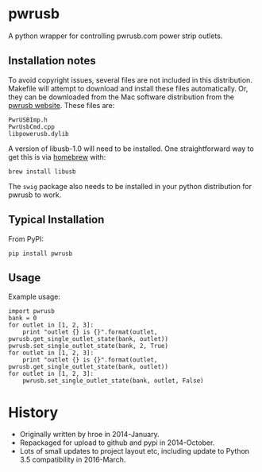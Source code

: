 
# pwrusb

A python wrapper for controlling pwrusb.com power strip outlets.

## Installation notes

To avoid copyright issues, several files are not included in this distribution.  Makefile will attempt to download and install these files automatically.  Or, they can be downloaded from the Mac software distribution from the [pwrusb website](http://www.pwrusb.com/downloads.html).  These files are:
    
    PwrUSBImp.h
    PwrUsbCmd.cpp
    libpowerusb.dylib

A version of libusb-1.0 will need to be installed.  One straightforward way to get this is via [homebrew](http://brew.sh/) with:

    brew install libusb
    
The `swig` package also needs to be installed in your python distribution for pwrusb to work.

## Typical Installation

From PyPI:

    pip install pwrusb

## Usage

Example usage:

    import pwrusb
    bank = 0
    for outlet in [1, 2, 3]:
        print "outlet {} is {}".format(outlet, pwrusb.get_single_outlet_state(bank, outlet))
    pwrusb.set_single_outlet_state(bank, 2, True)
    for outlet in [1, 2, 3]:
        print "outlet {} is {}".format(outlet, pwrusb.get_single_outlet_state(bank, outlet))
    for outlet in [1, 2, 3]:
        pwrusb.set_single_outlet_state(bank, outlet, False)

# History

- Originally written by hroe in 2014-January.
- Repackaged for upload to github and pypi in 2014-October.
- Lots of small updates to project layout etc, including update to Python 3.5 compatibility in 2016-March.